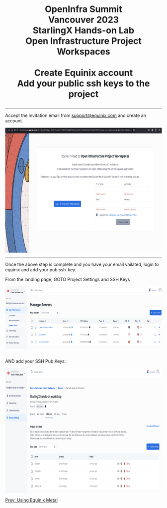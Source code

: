 # <p style="text-align: center;">OpenInfra Summit<br/>Vancouver  2023<br/>StarlingX Hands-on Lab<br/>Open Infrastructure Project Workspaces<br/><br/>Create Equinix account<br/>Add your public ssh keys to the project</p>

---

Accept the invitation email from support@equinix.com and create an account.

<img align="center" width="700" height="400" src="pngs/invitation-create-account.png">

---

Once the above step is complete and you have your email vailated, login to equinix and add your pub ssh-key.

From the landing page, GOTO Project Settings and SSH Keys

<img align="center" width="700" height="200" src="pngs/equinix-landing-page.png">

<br/>AND add your SSH Pub Keys:<br/>

<img align="center" width="700" height="400" src="pngs/projectSettings-SSHPubKeys.png"><br/>

[Prev: Using Equinix Metal](using_equinix_metal.md)<br/>
